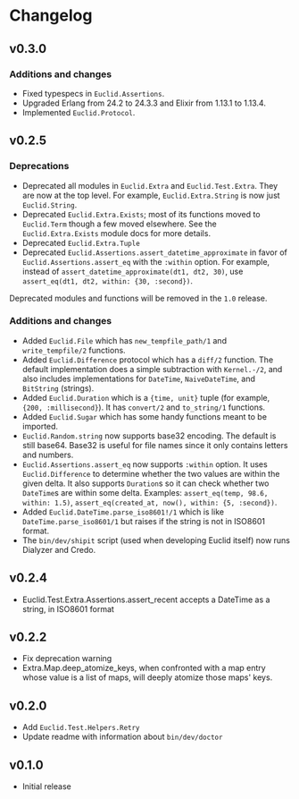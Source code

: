 # Changelog

## v0.3.0

### Additions and changes

- Fixed typespecs in `Euclid.Assertions`.
- Upgraded Erlang from 24.2 to 24.3.3 and Elixir from 1.13.1 to 1.13.4.
- Implemented `Euclid.Protocol`.

## v0.2.5

### Deprecations

- Deprecated all modules in `Euclid.Extra` and `Euclid.Test.Extra`. They are now at the top level.
  For example, `Euclid.Extra.String` is now just `Euclid.String`.
- Deprecated `Euclid.Extra.Exists`; most of its functions moved to `Euclid.Term` though a few moved elsewhere.
  See the `Euclid.Extra.Exists` module docs for more details.
- Deprecated `Euclid.Extra.Tuple`
- Deprecated `Euclid.Assertions.assert_datetime_approximate` in favor of `Euclid.Assertions.assert_eq` with the `:within` option.
  For example, instead of `assert_datetime_approximate(dt1, dt2, 30)`, use `assert_eq(dt1, dt2, within: {30, :second})`.

Deprecated modules and functions will be removed in the `1.0` release.

### Additions and changes

- Added `Euclid.File` which has `new_tempfile_path/1` and `write_tempfile/2` functions.
- Added `Euclid.Difference` protocol which has a `diff/2` function. The default implementation does a simple
  subtraction with `Kernel.-/2`, and also includes implementations for `DateTime`, `NaiveDateTime`, and `BitString` (strings).
- Added `Euclid.Duration` which is a `{time, unit}` tuple (for example, `{200, :millisecond}`).
  It has `convert/2` and `to_string/1` functions.
- Added `Euclid.Sugar` which has some handy functions meant to be imported.
- `Euclid.Random.string` now supports base32 encoding. The default is still base64.
  Base32 is useful for file names since it only contains letters and numbers.
- `Euclid.Assertions.assert_eq` now supports `:within` option. It uses `Euclid.Difference` to determine whether the two
  values are within the given delta. It also supports `Duration`s so it can check whether two `DateTime`s are within
  some delta. Examples: `assert_eq(temp, 98.6, within: 1.5)`, `assert_eq(created_at, now(), within: {5, :second})`.
- Added `Euclid.DateTime.parse_iso8601!/1` which is like `DateTime.parse_iso8601/1` but raises if the string is not
  in ISO8601 format.
- The `bin/dev/shipit` script (used when developing Euclid itself) now runs Dialyzer and Credo.

## v0.2.4

- Euclid.Test.Extra.Assertions.assert_recent accepts a DateTime as a string, in ISO8601 format

## v0.2.2

- Fix deprecation warning
- Extra.Map.deep_atomize_keys, when confronted with a map entry whose value is a list of maps, will deeply atomize those maps' keys.

## v0.2.0

- Add `Euclid.Test.Helpers.Retry`
- Update readme with information about `bin/dev/doctor`

## v0.1.0

- Initial release
